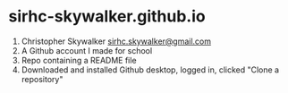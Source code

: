 # sirhc-skywalker.github.io

1.	Christopher Skywalker sirhc.skywalker@gmail.com
2.	A Github account I made for school
3.	Repo containing a README file 
4.	Downloaded and installed Github desktop, logged in, clicked "Clone a repository"
